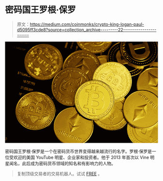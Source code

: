 # 密码国王罗根·保罗

> 原文：<https://medium.com/coinmonks/crypto-king-logan-paul-d5095ff3cde8?source=collection_archive---------22----------------------->

![](img/6ef8bc73b56e09842c84ca1191c9199b.png)

密码国王罗根·保罗是一个在密码货币世界变得越来越流行的名字。罗根·保罗是一位受欢迎的美国 YouTube 明星、企业家和投资者。他于 2013 年首次以 Vine 明星闻名，此后成为密码货币领域的知名和有影响力的人物。

> 复制顶级交易者的交易机器人。试试 [FREE](https://coincodecap.com/go/pionex-coinmonks) 。
